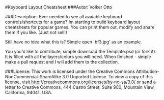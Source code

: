 #Keyboard Layout Cheatsheet
###Autor: Volker Otto


###Description:
Ever needed to see all avaiable keyboard controls/shortcuts for a game?
Im starting to build keyboard layout cheatsheets for popular games. You can print them out, modify and share them if you like. (Just not sell!)

Still have no idea what this is? Simple open 'bf3.jpg' as an example.

You you'd like to contribute, simple download the Template.psd (or fork it). It is filled with all the layers/colors you will need. When finished - simple make a pull request and I will add them to the collection.

###License:
This work is licensed under the Creative Commons Attribution-NonCommercial-ShareAlike 3.0 Unported License. To view a copy of this license, visit http://creativecommons.org/licenses/by-nc-sa/3.0/ or send a letter to Creative Commons, 444 Castro Street, Suite 900, Mountain View, California, 94041, USA.
